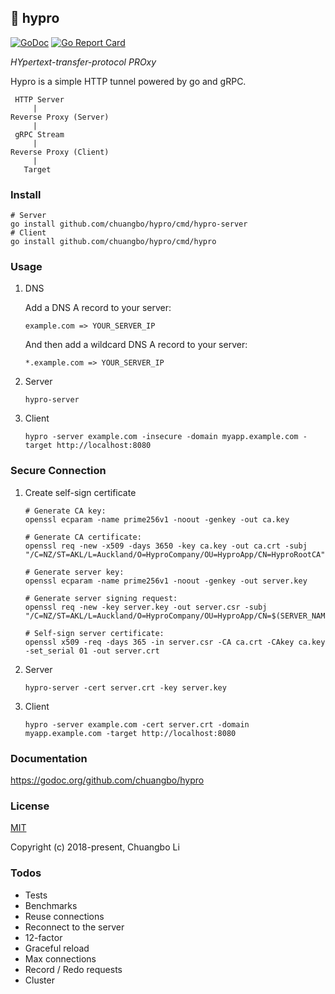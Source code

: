 ## 🧚 hypro
[![GoDoc](https://godoc.org/github.com/chuangbo/hypro?status.svg)](https://godoc.org/github.com/chuangbo/hypro)
[![Go Report Card](https://goreportcard.com/badge/github.com/chuangbo/hypro)](https://goreportcard.com/report/github.com/chuangbo/hypro)

*HYpertext-transfer-protocol PROxy*

Hypro is a simple HTTP tunnel powered by go and gRPC.

```
 HTTP Server
     |
Reverse Proxy (Server)
     |
 gRPC Stream
     |
Reverse Proxy (Client)
     |
   Target
```

### Install

```
# Server
go install github.com/chuangbo/hypro/cmd/hypro-server
# Client
go install github.com/chuangbo/hypro/cmd/hypro
```

### Usage

1. DNS

    Add a DNS A record to your server:
    
    `example.com => YOUR_SERVER_IP`

    And then add a wildcard DNS A record to your server:
    
    `*.example.com => YOUR_SERVER_IP`

1. Server

    ```
    hypro-server
    ```

1. Client

    ```
    hypro -server example.com -insecure -domain myapp.example.com -target http://localhost:8080
    ```

### Secure Connection

1. Create self-sign certificate

    ```
	# Generate CA key:
	openssl ecparam -name prime256v1 -noout -genkey -out ca.key

	# Generate CA certificate:
	openssl req -new -x509 -days 3650 -key ca.key -out ca.crt -subj "/C=NZ/ST=AKL/L=Auckland/O=HyproCompany/OU=HyproApp/CN=HyproRootCA"

	# Generate server key:
	openssl ecparam -name prime256v1 -noout -genkey -out server.key

	# Generate server signing request:
	openssl req -new -key server.key -out server.csr -subj "/C=NZ/ST=AKL/L=Auckland/O=HyproCompany/OU=HyproApp/CN=$(SERVER_NAME)"

	# Self-sign server certificate:
	openssl x509 -req -days 365 -in server.csr -CA ca.crt -CAkey ca.key -set_serial 01 -out server.crt

    ```

1. Server

    ```
    hypro-server -cert server.crt -key server.key
    ```

1. Client

    ```
    hypro -server example.com -cert server.crt -domain myapp.example.com -target http://localhost:8080
    ```

### Documentation

https://godoc.org/github.com/chuangbo/hypro


### License

[MIT](http://opensource.org/licenses/MIT)

Copyright (c) 2018-present, Chuangbo Li

### Todos

* Tests
* Benchmarks
* Reuse connections
* Reconnect to the server
* 12-factor
* Graceful reload
* Max connections
* Record / Redo requests
* Cluster
